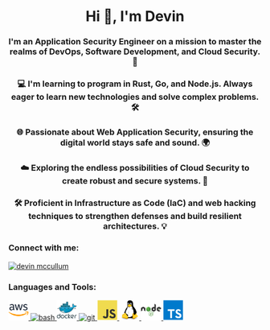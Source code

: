 <h1 align="center">Hi 👋, I'm Devin</h1>
<h3 align="center">I'm an Application Security Engineer on a mission to master the realms of DevOps, Software Development, and Cloud Security. 🔐</h3>
<h3 align="center">💻 I'm learning to program in Rust, Go, and Node.js. Always eager to learn new technologies and solve complex problems. 🛠️</h3>
<h3 align="center">🌐 Passionate about Web Application Security, ensuring the digital world stays safe and sound. 🌍</h3>
<h3 align="center">☁️ Exploring the endless possibilities of Cloud Security to create robust and secure systems. 🚀</h3>
<h3 align="center">🛠️ Proficient in Infrastructure as Code (IaC) and web hacking techniques to strengthen defenses and build resilient architectures. 💡</h3>
<h3 align="left">Connect with me:</h3>
<p align="left">
<a href="[https://linkedin.com/in/devin mccullum](https://www.linkedin.com/in/devin-mccullum-784a72207/)" target="blank"><img align="center" src="https://raw.githubusercontent.com/rahuldkjain/github-profile-readme-generator/master/src/images/icons/Social/linked-in-alt.svg" alt="devin mccullum" height="30" width="40" /></a>
</p>

<h3 align="left">Languages and Tools:</h3>
<p align="left"> <a href="https://aws.amazon.com" target="_blank" rel="noreferrer"> <img src="https://raw.githubusercontent.com/devicons/devicon/master/icons/amazonwebservices/amazonwebservices-original-wordmark.svg" alt="aws" width="40" height="40"/> </a> <a href="https://www.gnu.org/software/bash/" target="_blank" rel="noreferrer"> <img src="https://www.vectorlogo.zone/logos/gnu_bash/gnu_bash-icon.svg" alt="bash" width="40" height="40"/> </a> <a href="https://www.docker.com/" target="_blank" rel="noreferrer"> <img src="https://raw.githubusercontent.com/devicons/devicon/master/icons/docker/docker-original-wordmark.svg" alt="docker" width="40" height="40"/> </a> <a href="https://git-scm.com/" target="_blank" rel="noreferrer"> <img src="https://www.vectorlogo.zone/logos/git-scm/git-scm-icon.svg" alt="git" width="40" height="40"/> </a> <a href="https://developer.mozilla.org/en-US/docs/Web/JavaScript" target="_blank" rel="noreferrer"> <img src="https://raw.githubusercontent.com/devicons/devicon/master/icons/javascript/javascript-original.svg" alt="javascript" width="40" height="40"/> </a> <a href="https://www.linux.org/" target="_blank" rel="noreferrer"> <img src="https://raw.githubusercontent.com/devicons/devicon/master/icons/linux/linux-original.svg" alt="linux" width="40" height="40"/> </a> <a href="https://nodejs.org" target="_blank" rel="noreferrer"> <img src="https://raw.githubusercontent.com/devicons/devicon/master/icons/nodejs/nodejs-original-wordmark.svg" alt="nodejs" width="40" height="40"/> </a> <a href="https://www.typescriptlang.org/" target="_blank" rel="noreferrer"> <img src="https://raw.githubusercontent.com/devicons/devicon/master/icons/typescript/typescript-original.svg" alt="typescript" width="40" height="40"/> </a> </p>


